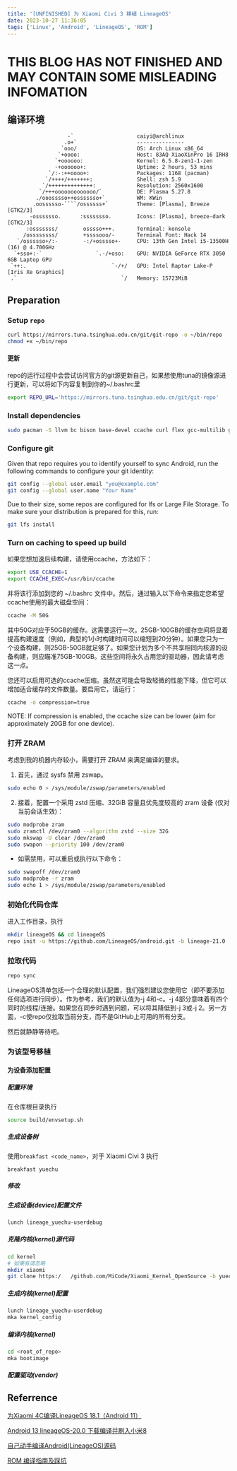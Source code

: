 ```yaml
---
title: '[UNFINISHED] 为 Xiaomi Civi 3 移植 LineageOS'
date: 2023-10-27 11:36:05
tags: ['Linux', 'Android', 'LineageOS', 'ROM']
---
```


# THIS BLOG HAS NOT FINISHED AND MAY CONTAIN SOME MISLEADING INFOMATION

## 编译环境
```
                   -`                    caiyi@archlinux 
                  .o+`                   --------------- 
                 `ooo/                   OS: Arch Linux x86_64 
                `+oooo:                  Host: 83AQ XiaoXinPro 16 IRH8 
               `+oooooo:                 Kernel: 6.5.8-zen1-1-zen 
               -+oooooo+:                Uptime: 2 hours, 53 mins 
             `/:-:++oooo+:               Packages: 1168 (pacman) 
            `/++++/+++++++:              Shell: zsh 5.9 
           `/++++++++++++++:             Resolution: 2560x1600 
          `/+++ooooooooooooo/`           DE: Plasma 5.27.8 
         ./ooosssso++osssssso+`          WM: KWin 
        .oossssso-````/ossssss+`         Theme: [Plasma], Breeze [GTK2/3] 
       -osssssso.      :ssssssso.        Icons: [Plasma], breeze-dark [GTK2/3] 
      :osssssss/        osssso+++.       Terminal: konsole 
     /ossssssss/        +ssssooo/-       Terminal Font: Hack 14 
   `/ossssso+/:-        -:/+osssso+-     CPU: 13th Gen Intel i5-13500H (16) @ 4.700GHz 
  `+sso+:-`                 `.-/+oso:    GPU: NVIDIA GeForce RTX 3050 6GB Laptop GPU 
 `++:.                           `-/+/   GPU: Intel Raptor Lake-P [Iris Xe Graphics] 
 .`                                 `/   Memory: 15723MiB 
```

## Preparation

### Setup `repo`
```bash
curl https://mirrors.tuna.tsinghua.edu.cn/git/git-repo -o ~/bin/repo
chmod +x ~/bin/repo
```

#### 更新
repo的运行过程中会尝试访问官方的git源更新自己，如果想使用tuna的镜像源进行更新，可以将如下内容复制到你的~/.bashrc里
```bash
export REPO_URL='https://mirrors.tuna.tsinghua.edu.cn/git/git-repo'
```

### Install dependencies
```bash
sudo pacman -S llvm bc bison base-devel ccache curl flex gcc-multilib git git-lfs gnupg gperf imagemagick lib32-readline lib32-zlib elfutils lz4 sdl openssl libxml2 lzop pngcrush rsync schedtool squashfs-tools libxslt zip zlib lib32-ncurses wxgtk3 ncurses android-tools
```

### Configure git
Given that repo requires you to identify yourself to sync Android, run the following commands to configure your git identity:
```bash
git config --global user.email "you@example.com"
git config --global user.name "Your Name"
```
Due to their size, some repos are configured for lfs or Large File Storage. To make sure your distribution is prepared for this, run:
```bash
git lfs install
```

### Turn on caching to speed up build
如果您想加速后续构建，请使用ccache，方法如下：
```bash
export USE_CCACHE=1
export CCACHE_EXEC=/usr/bin/ccache
```

并将该行添加到您的 ~/.bashrc 文件中。然后，通过输入以下命令来指定您希望ccache使用的最大磁盘空间：

```bash
ccache -M 50G
```
其中50G对应于50GB的缓存。这需要运行一次。25GB-100GB的缓存空间将显着提高构建速度（例如，典型的1小时构建时间可以缩短到20分钟）。如果您只为一个设备构建，则25GB-50GB就足够了。如果您计划为多个不共享相同内核源的设备构建，则应瞄准75GB-100GB。这些空间将永久占用您的驱动器，因此请考虑这一点。

您还可以启用可选的ccache压缩。虽然这可能会导致轻微的性能下降，但它可以增加适合缓存的文件数量。要启用它，请运行：
```bash
ccache -o compression=true
```
NOTE: If compression is enabled, the ccache size can be lower (aim for approximately 20GB for one device).

### 打开 ZRAM
考虑到我的机器内存较小，需要打开 ZRAM 来满足编译的要求。

1. 首先，通过 sysfs 禁用 zswap。
```bash
sudo echo 0 > /sys/module/zswap/parameters/enabled
```

2. 接着，配置一个采用 zstd 压缩、32GiB 容量且优先度较高的 zram 设备 (仅对当前会话生效)：

```bash
sudo modprobe zram
sudo zramctl /dev/zram0 --algorithm zstd --size 32G
sudo mkswap -U clear /dev/zram0
sudo swapon --priority 100 /dev/zram0
```

- 如需禁用，可以重启或执行以下命令：
```bash
sudo swapoff /dev/zram0
sudo modprobe -r zram
sudo echo 1 > /sys/module/zswap/parameters/enabled
```

### 初始化代码仓库
进入工作目录，执行
```bash
mkdir lineageOS && cd lineageOS
repo init -u https://github.com/LineageOS/android.git -b lineage-21.0
```
### 拉取代码
```bash
repo sync
```
LineageOS清单包括一个合理的默认配置，我们强烈建议您使用它（即不要添加任何选项进行同步）。作为参考，我们的默认值为-j 4和-c。-j 4部分意味着有四个同时的线程/连接。如果您在同步时遇到问题，可以将其降低到-j 3或-j 2。另一方面，-c使repo仅拉取当前分支，而不是GitHub上可用的所有分支。

然后就静静等待吧。

### 为该型号移植

#### 为设备添加配置

##### 配置环境

在仓库根目录执行
```bash
source build/envsetup.sh
```

##### 生成设备树
使用`breakfast <code_name>`，对于 Xiaomi Civi 3 执行
```
breakfast yuechu
```

##### 修改

##### 生成设备(device)配置文件
```bash
lunch lineage_yuechu-userdebug
```

##### 克隆内核(kernel)源代码
```bash
cd kernel
# 如果有请忽略
mkdir xiaomi
git clone https:/   /github.com/MiCode/Xiaomi_Kernel_OpenSource -b yuechu-t-oss yuechu
```

##### 生成内核(kernel)配置
```bash
lunch lineage_yuechu-userdebug
mka kernel_config
```

##### 编译内核(kernel)
```bash
cd <root_of_repo>
mka bootimage
```

##### 配置驱动(vendor)


## Referrence
[为Xiaomi 4C编译LineageOS 18.1（Android 11）](https://zhuanlan.zhihu.com/p/353719573)

[Android 13 lineageOS-20.0 下载编译并刷入小米8](https://zhuanlan.zhihu.com/p/640695411)

[自己动手编译Android(LineageOS)源码](https://www.cnblogs.com/luoyesiqiu/p/10701419.html)

[ROM 编译指南及踩坑](https://zhuanlan.zhihu.com/p/555521275)